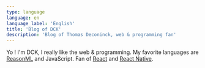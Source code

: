 ```yaml
---
type: language
language: en
language_label: 'English'
title: 'Blog of DCK'
description: 'Blog of Thomas Deconinck, web & programming fan'
---
```


Yo ! I'm DCK, I really like the web & programming. My favorite languages are [ReasonML](https://reasonml.github.io/fr/) and JavaScript. Fan of [React](https://fr.reactjs.org) and [React Native](https://facebook.github.io/react-native/).
